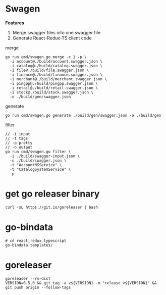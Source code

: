 # Swagen

**Features**

1. Merge swagger files into one swagger file
2. Generate React-Redux-TS client code


merge
```
go run cmd/swagen.go merge -c 1 -p \
  -i account@./build/account.swagger.json \
  -i catalog@./build/catalog.swagger.json \
  -i file@./build/file.swagger.json \
  -i finance@./build/finance.swagger.json \
  -i merchant@./build/merchant.swagger.json \
  -i pingpp@./build/pingpp.swagger.json \
  -i retail@./build/retail.swagger.json \
  -i stock@./build/stock.swagger.json \
  -o ./build/gen/swagger.json
```

generate
```
go run cmd/swagen.go generate ./build/gen/swagger.json -o ./build/gen
```

filter
```
// -i input
// -t tags
// -p pretty
// -o output
go run cmd/swagen.go filter \
  -i ./build/swagger-input.json \
  -o ./build/swagger.json \
  -t "AccountNSService" \
  -t "CatalogSystemService" \
  -p
```

# get go releaser binary
```
curl -sL https://git.io/goreleaser | bash
```

# go-bindata
```
# cd react_redux_typescript
go-bindata templates/
```

# goreleaser
```
goreleaser --rm-dist
VERSION=0.5.0 && git tag -a v${VERSION} -m "release v${VERSION}" && git push origin --follow-tags
```